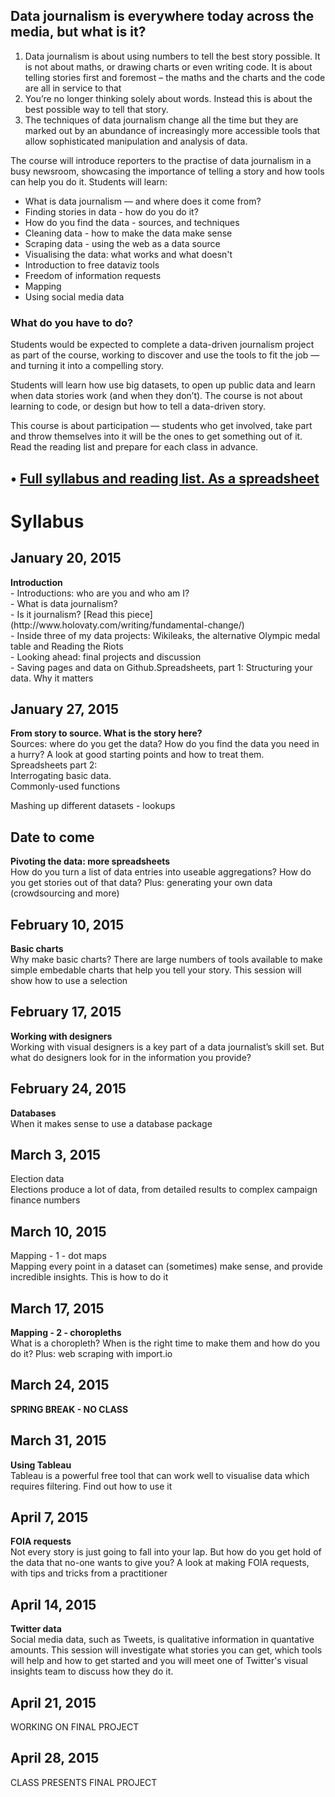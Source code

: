 ## Data journalism is everywhere today across the media, but what is it?
<ol>
<li>Data journalism is about using numbers to tell the best story possible. It is not about maths, or drawing charts or even writing code. It is about telling stories first and foremost – the maths and the charts and the code are all in service to that</li>
<li>You’re no longer thinking solely about words. Instead this is about the best possible way to tell that story.</li>
<li>The techniques of data journalism change all the time but they are marked out by an abundance of increasingly more accessible tools that allow sophisticated manipulation and analysis of data.</li>
</ol>

<p>The course will introduce reporters to the practise of data journalism in a busy newsroom, showcasing the importance of telling a story and how tools can help you do it. Students will learn:</p>

<ul>
<li>What is data journalism — and where does it come from?</li>
<li>Finding stories in data - how do you do it?</li>
<li>How do you find the data - sources, and techniques</li>
<li>Cleaning data - how to make the data make sense</li>
<li>Scraping data - using the web as a data source</li>
<li>Visualising the data: what works and what doesn't </li>
<li>Introduction to free dataviz tools</li>
<li>Freedom of information requests </li>
<li>Mapping</li>
<li>Using social media data</li>
</ul>

<h3>
<a id="what-do-you-have-to-do" class="anchor" href="#what-do-you-have-to-do" aria-hidden="true"><span class="octicon octicon-link"></span></a>What do you have to do?</h3>

<p>Students would be expected to complete a data-driven journalism project as part of the course, working to discover and use the tools to fit the job — and turning it into a compelling story.</p>

<p>Students will learn how use big datasets, to open up public data and learn when data stories work (and when they don’t). The course is not about learning to code, or design but how to tell a data-driven story.</p>

<p>This course is about participation — students who get involved, take part and throw themselves into it will be the ones to get something out of it. Read the reading list and prepare for each class in advance.</p>

## • [Full syllabus and reading list. As a spreadsheet](https://docs.google.com/spreadsheets/d/1Y5SY_dJimZ1YFbnFdfaMT_tmTCq8UacEhxZ7DakblEU/edit?usp=sharing)

<h1>Syllabus</h1>

<h2>January 20, 2015</h2><b>Introduction</b><br>- Introductions: who are you and who am I?<br>- What is data journalism?<br>- Is it journalism? [Read this piece](http://www.holovaty.com/writing/fundamental-change/)<br>- Inside three of my data projects: Wikileaks, the alternative Olympic medal table and Reading the Riots<br>- Looking ahead: final projects and discussion<br>- Saving pages and data on Github.Spreadsheets, part 1: Structuring your data. Why it matters<p><h2>January 27, 2015</h2><b>From story to source. What is the story here?</b><br>Sources: where do you get the data? How do you find the data you need in a hurry? A look at good starting points and how to treat them. <br>Spreadsheets part 2:<br>Interrogating basic data. <br>Commonly-used functions<p>Mashing up different datasets - lookups<p><h2>Date to come</h2><b>Pivoting the data: more spreadsheets</b><br>How do you turn a list of data entries into useable aggregations? How do you get stories out of that data? Plus: generating your own data (crowdsourcing and more)<p><h2>February 10, 2015</h2><b>Basic charts</b><br>Why make basic charts? There are large numbers of tools available to make simple embedable charts that help you tell your story. This session will show how to use a selection<h2>February 17, 2015</h2><b>Working with designers</b><br>Working with visual designers is a key part of a data journalist’s skill set. But what do designers look for in the information you provide?<h2>February 24, 2015</h2><b>Databases</b><br>When it makes sense to use a database package<h2>March 3, 2015</h2><b></b>Election data</b><br>Elections produce a lot of data, from detailed results to complex campaign finance numbers<h2>March 10, 2015</h2><b></b>Mapping - 1 - dot maps</b><br>Mapping every point in a dataset can (sometimes) make sense, and provide incredible insights. This is how to do it<h2>March 17, 2015</h2><b>Mapping - 2 - choropleths</b><br>What is a choropleth? When is the right time to make them and how do you do it? Plus: web scraping with import.io<h2>March 24, 2015</h2><b>SPRING BREAK - NO CLASS</b><h2>March 31, 2015</h2><b>Using Tableau</b><br>Tableau is a powerful free tool that can work well to visualise data which requires filtering. Find out how to use it<h2>April 7, 2015</h2><b>FOIA requests</b><br>Not every story is just going to fall into your lap. But how do you get hold of the data that no-one wants to give you? A look at making FOIA requests, with tips and tricks from a practitioner<h2>April 14, 2015</h2><b>Twitter data</b><br>Social media data, such as Tweets, is qualitative information in quantative amounts. This session will investigate what stories you can get, which tools will help and how to get started and you will meet one of Twitter's visual insights team to discuss how they do it.<h2>April 21, 2015</h2>WORKING ON FINAL PROJECT<h2>April 28, 2015</h2>CLASS PRESENTS FINAL PROJECT

